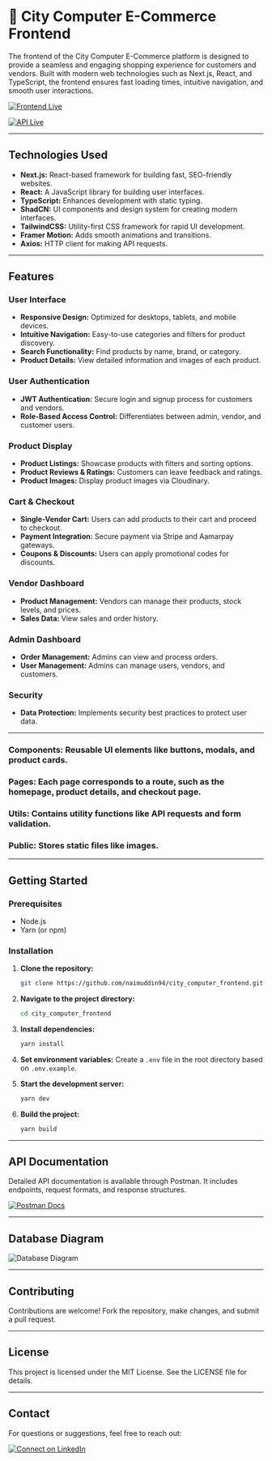 # 🔗 City Computer E-Commerce Frontend

The frontend of the City Computer E-Commerce platform is designed to provide a seamless and engaging shopping experience for customers and vendors. Built with modern web technologies such as Next.js, React, and TypeScript, the frontend ensures fast loading times, intuitive navigation, and smooth user interactions.

[![Frontend Live](https://img.shields.io/badge/Frontend-Live-brightgreen?style=for-the-badge)](https://citycomputer.vercel.app/)

[![API Live](https://img.shields.io/badge/API-Live-brightgreen?style=for-the-badge)](https://citycomputersbackend.vercel.app/)

---

## **Technologies Used**

- **Next.js:** React-based framework for building fast, SEO-friendly websites.
- **React:** A JavaScript library for building user interfaces.
- **TypeScript:** Enhances development with static typing.
- **ShadCN:** UI components and design system for creating modern interfaces.
- **TailwindCSS:** Utility-first CSS framework for rapid UI development.
- **Framer Motion:** Adds smooth animations and transitions.
- **Axios:** HTTP client for making API requests.

---

## **Features**

### **User Interface**

- **Responsive Design:** Optimized for desktops, tablets, and mobile devices.
- **Intuitive Navigation:** Easy-to-use categories and filters for product discovery.
- **Search Functionality:** Find products by name, brand, or category.
- **Product Details:** View detailed information and images of each product.

### **User Authentication**

- **JWT Authentication:** Secure login and signup process for customers and vendors.
- **Role-Based Access Control:** Differentiates between admin, vendor, and customer users.

### **Product Display**

- **Product Listings:** Showcase products with filters and sorting options.
- **Product Reviews & Ratings:** Customers can leave feedback and ratings.
- **Product Images:** Display product images via Cloudinary.

### **Cart & Checkout**

- **Single-Vendor Cart:** Users can add products to their cart and proceed to checkout.
- **Payment Integration:** Secure payment via Stripe and Aamarpay gateways.
- **Coupons & Discounts:** Users can apply promotional codes for discounts.

### **Vendor Dashboard**

- **Product Management:** Vendors can manage their products, stock levels, and prices.
- **Sales Data:** View sales and order history.

### **Admin Dashboard**

- **Order Management:** Admins can view and process orders.
- **User Management:** Admins can manage users, vendors, and customers.

### **Security**

- **Data Protection:** Implements security best practices to protect user data.

---


### **Components:** Reusable UI elements like buttons, modals, and product cards.

### **Pages:** Each page corresponds to a route, such as the homepage, product details, and checkout page.

### **Utils:** Contains utility functions like API requests and form validation.

### **Public:** Stores static files like images.

---

## **Getting Started**

### **Prerequisites**

- Node.js
- Yarn (or npm)

### **Installation**

1. **Clone the repository:**

   ```bash
   git clone https://github.com/naimuddin94/city_computer_frontend.git
   ```

2. **Navigate to the project directory:**

   ```bash
   cd city_computer_frontend
   ```

3. **Install dependencies:**

   ```bash
   yarn install
   ```

4. **Set environment variables:**
   Create a `.env` file in the root directory based on `.env.example`.

5. **Start the development server:**

   ```bash
   yarn dev
   ```

6. **Build the project:**
   ```bash
   yarn build
   ```

---

## **API Documentation**

Detailed API documentation is available through Postman. It includes endpoints, request formats, and response structures.

[![Postman Docs](https://img.shields.io/badge/Postman-API_Docs-orange?style=for-the-badge&logo=postman)](https://documenter.getpostman.com/view/34122341/2sAYHzFhRZ)

---

## **Database Diagram**

![Database Diagram](https://res.cloudinary.com/dxoncladp/image/upload/v1734270683/city_computer_final_db_diagram_qbgbcz.png)

---

## **Contributing**

Contributions are welcome! Fork the repository, make changes, and submit a pull request.

---

## **License**

This project is licensed under the MIT License. See the LICENSE file for details.

---


## **Contact**

For questions or suggestions, feel free to reach out:

[![Connect on LinkedIn](https://img.shields.io/badge/LinkedIn-Connect-blue?style=for-the-badge&logo=linkedin)](www.linkedin.com/in/iamnaimuddin)
